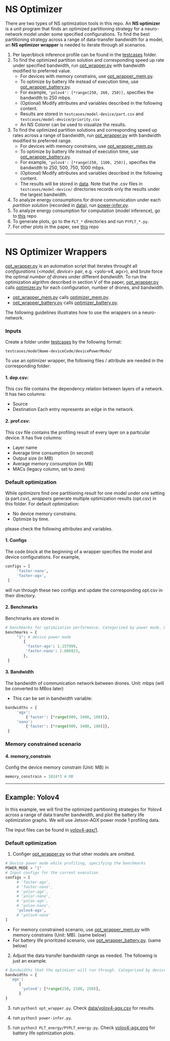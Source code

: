 # NS Optimizer

There are two types of NS optimization tools in this repo. An **NS optimizer** is a unit program that finds an optimized partitioning strategy for a neuro-network model under some specified configurations. To find the best partitioning strategy across a range of data-transfer bandwidth for a model, an **NS optimizer wrapper** is needed to iterate through all scenarios.

1. Per layer/block inference profile can be found in the [testcases](testcases) folder.
2. To find the optimized partition solution and corresponding speed up rate under specified bandwidth, run [opt_wrapper.py](opt_wrapper.py) with bandwidth modified to preferred value. 
   - For devices with memory constrains, use [opt_wrapper_mem.py](opt_wrapper_mem.py).
   - To optimize by battery life instead of execution time, use [opt_wrapper_battery.py](opt_wrapper_battery.py).
   - For example, `'yolov4': [*range(250, 260, 250)],` specifies the bandwidth to 250 mbps.
   - (Optional) Modify attributes and variables described in the following content.
   - Results are stored in `testcases/model-device/part.csv` and `testcases/model-device/priority.csv`
   - An NS Colorer can be used to visualize the results.  
3. To find the optimized partition solutions and corresponding speed up rates across a range of bandwidth, run [opt_wrapper.py](opt_wrapper.py) with bandwidth modified to preferred range.
   - For devices with memory constrains, use [opt_wrapper_mem.py](opt_wrapper_mem.py).
   - To optimize by battery life instead of execution time, use [opt_wrapper_battery.py](opt_wrapper_battery.py).
   - For example, `'yolov4': [*range(250, 1100, 250)],` specifies the bandwidth to 250, 500, 750, 1000 mbps.
   - (Optional) Modify attributes and variables described in the following content.
   - The results will be stored in [data](data). Note that the .csv files in `testcases/model-device/` directories records only the results under the largest bandwidth. 
4. To analyze energy consumptions for drone communication under each *partition solution* (recorded in [data](data)), run [power-infer.py](power-infer.py).
5. To analyze energy consumption for computation (model inference), go to [this](https://github.com/huanchen-stack/tegraWATTS) repo 
6. To generate plots, go to the `PLT_*` directories and run `PYPLT_*.py`.
7. For other plots in the paper, see [this](https://github.com/Yanmeeei/NS-DOT-visualizers) repo

---

# NS Optimizer Wrappers

[opt_wrapper.py](opt_wrapper.py) is an automation script that iterates throught all *configurations* (<*model*, *device*> pair, e.g. <yolo-v4, agx>), and brute force the optimal *number of drones* under different *bandwidth*. To run the optimization algrithm described in section V of the paper, [opt_wrapper.py](opt_wrapper.py) calls [optimizer.py](optimizer.py) for each configuration, number of drones, and bandwidth. 
   - [opt_wrapper_mem.py](opt_wrapper_mem.py) calls [optimizer_mem.py](optimizer_mem.py).
   - [opt_wrapper_battery.py](opt_wrapper_battery.py) calls [optimizer_battery.py](optimizer_battery.py).

The following guidelines illustrates how to use the wrappers on a neuro-network. 

### Inputs
Create a folder under [testcases](testcases) by the following format:
```shell
testcases/modelName-deviceCode/devicePowerMode/
```

To use an optimizer wrapper, the following files / attribute are needed in the corresponding folder:

#### 1. dep.csv:
This csv file contains the dependency relation between layers of a network. It has two columns: 
- Source 
- Destination
Each entry represents an edge in the network.

#### 2. prof.csv: 
This csv file contains the profiling result of every layer on a particular device. It has five columns:
- Layer name
- Average time consumption (in second)
- Output size (in MB)
- Average memory consumption (in MB)
- MACs (legacy column, set to zero)

### Default optimization 
While *optimizers* find one partitioning result for one model under one setting (a part.csv), *wrappers* generate multiple optimization results (opt.csv) in this folder. For default optimization:
- No device memory constrains. 
- Optimize by time.

please check the following attributes and variables.  

#### 1. Configs
The code block at the beginning of a wrapper specifies the model and device configurations. For example,
```python
configs = [
     'faster-nano',
     'faster-agx',
 ]
```
will run through these two configs and update the corresponding opt.csv in their directory.
#### 2. Benchmarks
Benchmarks are stored in 
```python
# benchmarks for optimization performance. Categorized by power mode. Unit: second
benchmarks = {
     "1": # device power mode
        {
         'faster-agx': 1.157999,
         'faster-nano': 2.686923,
        },
 }
```
#### 3. Bandwidth
The bandwidth of communication network between drones. Unit: mbps (will be converted to MBos later)
* This can be set in bandwidth variable:
```python
bandwidths = {
     'agx':
         {'faster': [*range(900, 3400, 100)]},
     'nano':
         {'faster': [*range(900, 3400, 100)]},
 }
```
### Memory constrained scenario
#### 4. memory_constrain
Config the device memory constrain (Unit: MB) in 
```python
memory_constrain = 1024*2 # MB
```
---

## Example: Yolov4
In this example, we will find the optimized partitioning strategies for Yolov4 across a range of data transfer bandwidth, and plot the battery life optimization graphs. We will use Jetson-AGX power mode 1 profiling data.

The input files can be found in [yolov4-agx/1](testcases%2Fyolov4-agx%2F1). 

### Default optimization
1. Configer [opt_wrapper.py](opt_wrapper.py) so that other models are omitted. 
```python
# Device power mode while profiling, specifying the benchmarks
POWER_MODE = "1"
# Input configs for the current execution
configs = [
     # 'faster-agx',
     # 'faster-nano',
     # 'yolor-agx',
     # 'yolor-nano',
     # 'yolox-agx',
     # 'yolox-nano',
     'yolov4-agx',
     # 'yolov4-nano'
]
```
   - For memory constrained scenario, use [opt_wrapper_mem.py](opt_wrapper_mem.py) with memory constrains (Unit: MB). (same below)
   - For battery life prioritized scenario, use [opt_wrapper_battery.py](opt_wrapper_battery.py). (same below)

2. Adjust the data transfer bandwidth range as needed. The following is just an example. 
```python
# Bandwidths that the optimizer will run through. Categorized by device model. Unit: mbps
bandwidths = {
  'agx':
      {
       'yolov4': [*range(250, 2100, 250)],
      }
}
```
3. run `python3 opt_wrapper.py`. Check [data/yolov4-agx.csv](data%2Fyolov4-agx.csv) for results. 

4. run `python3 power-infer.py`. 
5. run `python3 PLT_energy/PYPLT_energy.py`. Check [yolov4-agx.png](PLT_energy%2F1%2Fyolov4-agx.png) for battery life optimization plots. 
